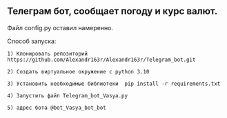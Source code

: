 Телеграм бот, сообщает погоду и курс валют.
-
Файл config.py оставил намеренно. 

Способ запуска:

	1) Клонировать репозиторий https://github.com/Alexandr163r/Alexandr163r/Telegram_bot.git

	2) Создать виртуальное окружение с python 3.10
	
	3) Установить необходимые библиотеки  pip install -r requirements.txt
	
	4) Запустить файл Telegram_bot_Vasya.py

    5) адрес бота @bot_Vasya_bot_bot

